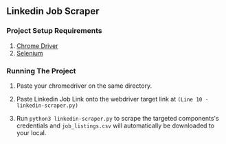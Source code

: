 ## Linkedin Job Scraper
### Project Setup Requirements
1. [Chrome Driver](https://chromedriver.chromium.org/downloads)
2. [Selenium](https://www.selenium.dev/)

### Running The Project
1. Paste your chromedriver on the same directory.
2. Paste Linkedin Job Link onto the webdriver target link at ```(Line 10 - linkedin-scraper.py)```

3. Run ```python3 linkedin-scraper.py``` to scrape the targeted components's credentials and ```job_listings.csv``` will automatically be downloaded to your local.